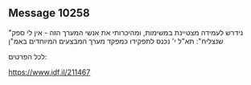 ## Message 10258

"נידרש לעמידה מצטיינת במשימות, ומהיכרותי את אנשי המערך הזה - אין לי ספק שנצליח":
תא"ל י' נכנס לתפקידו כמפקד מערך המבצעים המיוחדים באמ"ן

לכל הפרטים: 

https://www.idf.il/211467

